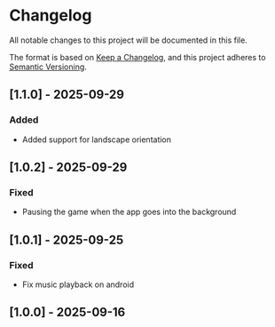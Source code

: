 # Changelog

All notable changes to this project will be documented in this file.

The format is based on [Keep a Changelog](https://keepachangelog.com/en/1.1.0/),
and this project adheres to [Semantic Versioning](https://semver.org/spec/v2.0.0.html).

## [1.1.0] - 2025-09-29

### Added

- Added support for landscape orientation

## [1.0.2] - 2025-09-29

### Fixed

- Pausing the game when the app goes into the background

## [1.0.1] - 2025-09-25

### Fixed

- Fix music playback on android

## [1.0.0] - 2025-09-16
